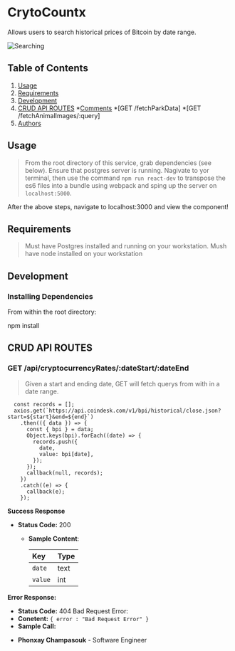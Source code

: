 # CrytoCountx
Allows users to search historical prices of Bitcoin by date range.

![Searching](https://media.giphy.com/media/drxBqNfKDrmeXP6XGG/giphy.gif)

## Table of Contents

1. [Usage](#Usage)
2. [Requirements](#requirements)
3. [Development](#development)
4. [CRUD API ROUTES](#CRUD)
    *[Comments](#Comments)
        *[GET /fetchParkData]
        *[GET /fetchAnimalImages/:query]
5. [Authors](#authors)

## Usage

>  From the root directory of this service, grab dependencies (see below). Ensure that postgres server is running. Nagivate to yor terminal, then use the command `npm run react-dev` to transpose the es6 files into a bundle using webpack and sping up the server on `localhost:5000`.

After the above steps, navigate to localhost:3000 and view the component!

## Requirements

> Must have Postgres installed and running on your workstation.
> Mush have node installed on your workstation

## Development

### Installing Dependencies

From within the root directory:

npm install

## CRUD API ROUTES

### GET /api/cryptocurrencyRates/:dateStart/:dateEnd

> Given a start and ending date, GET will fetch querys from with in a date range.

```helper.fetchRecords = (start, end, callback) => {
  const records = [];
  axios.get(`https://api.coindesk.com/v1/bpi/historical/close.json?start=${start}&end=${end}`)
    .then(({ data }) => {
      const { bpi } = data;
      Object.keys(bpi).forEach((date) => {
        records.push({
          date,
          value: bpi[date],
        });
      });
      callback(null, records);
    })
    .catch((e) => {
      callback(e);
    });
```

**Success Response**
  * **Status Code:** 200 
    * **Sample Content**:

      |Key              |Type  |
      |:--------------- |:-----|
      |`date`           |text  |
      |`value`          |int  |

      
**Error Response:**
  * **Status Code:** 404 Bad Request Error:
  * **Conetent:** `{ error : "Bad Request Error" }`
  * **Sample Call:**


- **Phonxay Champasouk** - Software Engineer

